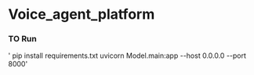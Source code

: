 # Voice_agent_platform
### TO Run
' pip install requirements.txt
 uvicorn Model.main:app --host 0.0.0.0 --port 8000'
